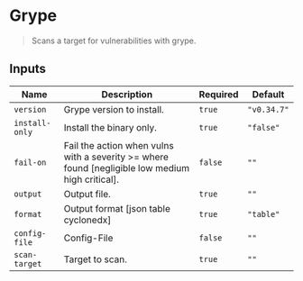 
# Grype

> Scans a target for vulnerabilities with grype.


## Inputs

| Name | Description | Required | Default |
| --- | --- | --- | --- |
| `version` | Grype version to install. | `true` | `"v0.34.7"` |
| `install-only` | Install the binary only. | `true` | `"false"` |
| `fail-on` | Fail the action when vulns with a severity >= where found [negligible low medium high critical]. | `false` | `""` |
| `output` | Output file. | `true` | `""` |
| `format` | Output format [json table cyclonedx] | `true` | `"table"` |
| `config-file` | Config-File | `false` | `""` |
| `scan-target` | Target to scan. | `true` | `""` |


